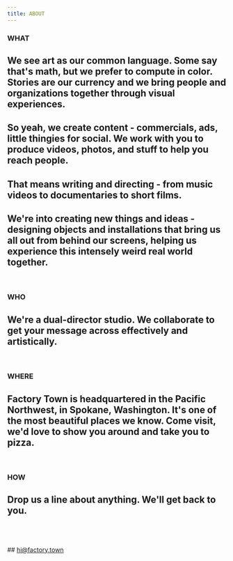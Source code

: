 ```yaml
---
title: ABOUT
---
```



### WHAT 

## We see art as our common language. Some say that's math, but we prefer to compute in color. Stories are our currency and we bring people and organizations together through visual experiences. 

## So yeah, we create content - commercials, ads, little thingies for social. We work with you to produce videos, photos, and stuff to help you reach people.

## That means writing and directing - from music videos to documentaries to short films. 

## We're into creating new things and ideas - designing objects and installations that bring us all out from behind our screens, helping us experience this intensely weird real world together.

<BR>

### WHO

## We're a dual-director studio. We collaborate to get your message across effectively and artistically. 

<BR>

### WHERE

## Factory Town is headquartered in the Pacific Northwest, in Spokane, Washington. It's one of the most beautiful places we know. Come visit, we'd love to show you around and take you to pizza.

<BR>

### HOW

## Drop us a line about anything. We'll get back to you.

<BR>
<BR>
<BR>
## <a href="mailto:hi@factory.town">hi@factory.town</a>


